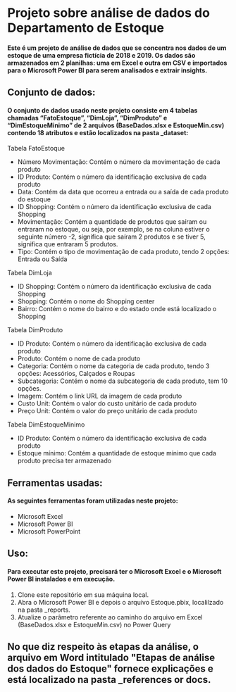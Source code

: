 # Projeto sobre análise de dados do Departamento de Estoque

#### Este é um projeto de análise de dados que se concentra nos dados de um estoque de uma empresa fictícia de 2018 e 2019. Os dados são armazenados em 2 planilhas: uma em Excel e outra em CSV e importados para o Microsoft Power BI para serem analisados e extrair insights.

## Conjunto de dados:
#### O conjunto de dados usado neste projeto consiste em 4 tabelas chamadas “FatoEstoque”, “DimLoja”, “DimProduto” e “DimEstoqueMinimo” de 2 arquivos (BaseDados.xlsx e EstoqueMin.csv) contendo 18 atributos e estão localizados na pasta _dataset:

Tabela FatoEstoque
* Número Movimentação: Contém o número da movimentação de cada produto
* ID Produto: Contém o número da identificação exclusiva de cada produto
* Data: Contém da data que ocorreu a entrada ou a saída de cada produto do estoque
* ID Shopping: Contém o número da identificação exclusiva de cada Shopping
* Movimentação: Contém a quantidade de produtos que saíram ou entraram no estoque, ou seja, por exemplo, se na coluna estiver o seguinte número -2, significa que saíram 2 produtos e se tiver 5, significa que entraram 5 produtos.
* Tipo: Contém o tipo de movimentação de cada produto, tendo 2 opções: Entrada ou Saída

Tabela DimLoja
* ID Shopping: Contém o número da identificação exclusiva de cada Shopping
* Shopping: Contém o nome do Shopping center
* Bairro: Contém o nome do bairro e do estado onde está localizado o Shopping

Tabela DimProduto
* ID Produto: Contém o número da identificação exclusiva de cada produto
* Produto: Contém o nome de cada produto
* Categoria: Contém o nome da categoria de cada produto, tendo 3 opções: Acessórios, Calçados e Roupas
* Subcategoria: Contém o nome da subcategoria de cada produto, tem 10 opções.
* Imagem: Contém o link URL da imagem de cada produto
* Custo Unit: Contém o valor do custo unitário de cada produto
* Preço Unit: Contém o valor do preço unitário de cada produto

Tabela DimEstoqueMinimo
* ID Produto: Contém o número da identificação exclusiva de cada produto
* Estoque mínimo: Contém a quantidade de estoque mínimo que cada produto precisa ter armazenado

## Ferramentas usadas:
#### As seguintes ferramentas foram utilizadas neste projeto:
* Microsoft Excel
* Microsoft Power BI
* Microsoft PowerPoint

## Uso:
#### Para executar este projeto, precisará ter o Microsoft Excel e o Microsoft Power BI instalados e em execução. 
1. Clone este repositório em sua máquina local.
2. Abra o Microsoft Power BI e depois o arquivo Estoque.pbix, localilzado na pasta _reports.
3. Atualize o parâmetro referente ao caminho do arquivo em Excel (BaseDados.xlsx e EstoqueMin.csv) no Power Query

## No que diz respeito às etapas da análise, o arquivo em Word intitulado "Etapas de análise dos dados do Estoque" fornece explicações e está localizado na pasta _references or docs. 